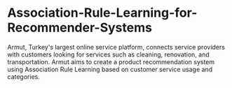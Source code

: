 # Association-Rule-Learning-for-Recommender-Systems
Armut, Turkey's largest online service platform, connects service providers with customers looking for services such as cleaning, renovation, and transportation. Armut aims to create a product recommendation system using Association Rule Learning based on customer service usage and categories.
